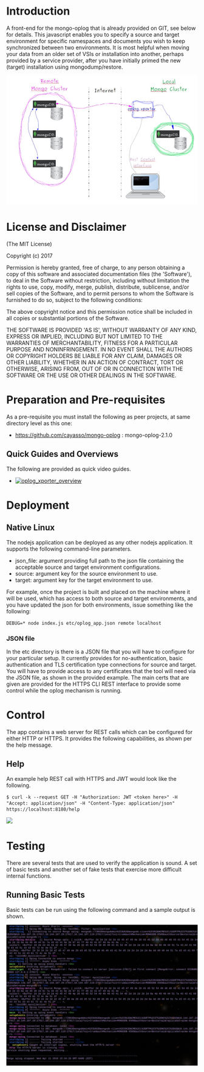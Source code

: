 # Introduction
A front-end for the mongo-oplog that is already provided on GIT, see below for details.  This javascript enables you to specify a source and target environment for specific namespaces and documents you wish to keep synchronized between two environments.  It is most helpful when moving your data from an older set of VSIs or installation into another, perhaps provided by a service provider, after you have initially primed the new (target) installation using mongodump/restore.  

![](docs/images/oplog_xporter_overview.jpg)

# License and Disclaimer
(The MIT License)

Copyright (c) 2017

Permission is hereby granted, free of charge, to any person obtaining a copy of this software and associated documentation files (the 'Software'), to deal in the Software without restriction, including without limitation the rights to use, copy, modify, merge, publish, distribute, sublicense, and/or sell copies of the Software, and to permit persons to whom the Software is furnished to do so, subject to the following conditions:

The above copyright notice and this permission notice shall be included in all copies or substantial portions of the Software.

THE SOFTWARE IS PROVIDED 'AS IS', WITHOUT WARRANTY OF ANY KIND, EXPRESS OR IMPLIED, INCLUDING BUT NOT LIMITED TO THE WARRANTIES OF MERCHANTABILITY, FITNESS FOR A PARTICULAR PURPOSE AND NONINFRINGEMENT. IN NO EVENT SHALL THE AUTHORS OR COPYRIGHT HOLDERS BE LIABLE FOR ANY CLAIM, DAMAGES OR OTHER LIABILITY, WHETHER IN AN ACTION OF CONTRACT, TORT OR OTHERWISE, ARISING FROM, OUT OF OR IN CONNECTION WITH THE SOFTWARE OR THE USE OR OTHER DEALINGS IN THE SOFTWARE.

# Preparation and Pre-requisites
As a pre-requisite you must install the following as peer projects, at same directory level as this one:
- https://github.com/cayasso/mongo-oplog : mongo-oplog-2.1.0

## Quick Guides and Overviews
The following are provided as quick video guides.
- [![oplog_xporter_overview](http://img.youtube.com/vi/Q6fX5DT1PQY/0.jpg)](https://www.youtube.com/watch?v=Q6fX5DT1PQY&feature=youtu.be)

# Deployment

## Native Linux
The nodejs application can be deployed as any other nodejs application.  It supports the following command-line parameters.
- json_file: argument providing full path to the json file containing the acceptable source and target environment configurations.
- source: argument key for the source environment to use.
- target: argument key for the target environment to use.

For example, once the project is built and placed on the machine where it will be used, which has access to both source and target environments, and you have updated the json for both environments, issue something like the following:
```
DEBUG=* node index.js etc/oplog_app.json remote localhost
```

### JSON file
In the etc directory is there is a JSON file that you will have to configure for your particular setup.  It currently provides for no-authentication, basic authentication and TLS certification type connections for source and target.  You will have to provide access to any certificates that the tool will need via the JSON file, as shown in the provided example.  The main certs that are given are provided for the HTTPS CLI REST interface to provide some control while the oplog mechanism is running.

# Control
The app contains a web server for REST calls which can be configured for either HTTP or HTTPS. It provides the following capabilities, as shown per the help message.

## Help
An example help REST call with HTTPS and JWT would look like the following.
```
$ curl -k --request GET -H "Authorization: JWT <token here>" -H "Accept: application/json" -H "Content-Type: application/json" https://localhost:8180/help
```

![](images/oplog_app_help.jpg)

# Testing
There are several tests that are used to verify the application is sound.  A set of basic tests and another set of fake tests that exercise more difficult internal functions.

## Running Basic Tests
Basic tests can be run using the following command and a sample output is shown.


![](docs/images/oplog_app_basictestouput.jpg)


